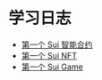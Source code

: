 # 学习日志

- [第一个 Sui 智能合约](./docs/counter.md)
- [第一个 Sui NFT](./docs/nft.md)
- [第一个 Sui Game](./docs/tic-tac-toe.md)